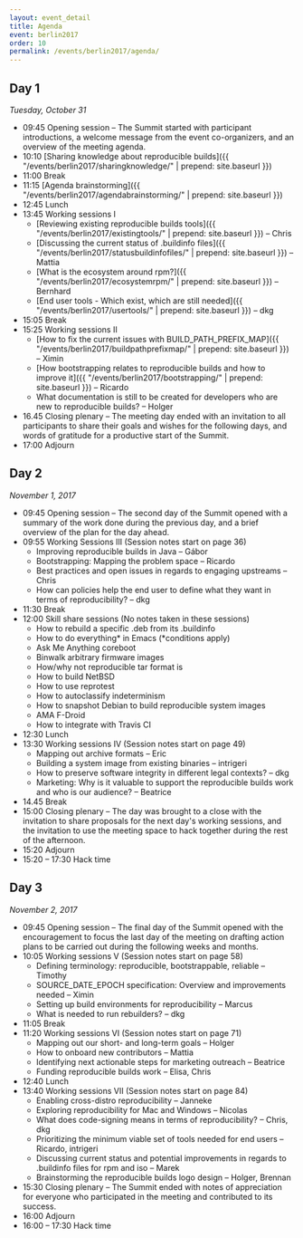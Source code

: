 ```yaml
---
layout: event_detail
title: Agenda
event: berlin2017
order: 10
permalink: /events/berlin2017/agenda/
---
```


Day 1
-----

*Tuesday, October 31*


*   09:45 Opening session – The Summit started with participant introductions, a welcome message from the event co-organizers, and an overview of the meeting agenda.
*   10:10 [Sharing knowledge about reproducible builds]({{ "/events/berlin2017/sharingknowledge/" | prepend: site.baseurl }})
*   11:00 Break
*   11:15 [Agenda brainstorming]({{ "/events/berlin2017/agendabrainstorming/" | prepend: site.baseurl }})
*   12:45 Lunch
*   13:45 Working sessions I
    * [Reviewing existing reproducible builds tools]({{ "/events/berlin2017/existingtools/" | prepend: site.baseurl }}) – Chris
    * [Discussing the current status of .buildinfo files]({{ "/events/berlin2017/statusbuildinfofiles/" | prepend: site.baseurl }}) – Mattia
    * [What is the ecosystem around rpm?]({{ "/events/berlin2017/ecosystemrpm/" | prepend: site.baseurl }}) – Bernhard
    * [End user tools - Which exist, which are still needed]({{ "/events/berlin2017/usertools/" | prepend: site.baseurl }}) – dkg
*   15:05 Break
*   15:25 Working sessions II
    * [How to fix the current issues with BUILD_PATH_PREFIX_MAP]({{ "/events/berlin2017/buildpathprefixmap/" | prepend: site.baseurl }}) – Ximin
    * [How bootstrapping relates to reproducible builds and how to improve it]({{ "/events/berlin2017/bootstrapping/" | prepend: site.baseurl }}) – Ricardo
    * What documentation is still to be created for developers who are new to reproducible builds? – Holger
*   16.45 Closing plenary – The meeting day ended with an invitation to all participants to share their goals and wishes for the following days, and words of gratitude for a productive start of the Summit.
*   17:00 Adjourn


Day 2
-----

*November 1, 2017*


*   09:45 Opening session – The second day of the Summit opened with a summary of the work done during the previous day, and a brief overview of the plan for the day ahead.
*   09:55 Working Sessions III (Session notes start on page 36)
    * Improving reproducible builds in Java – Gábor
    * Bootstrapping: Mapping the problem space – Ricardo
    * Best practices and open issues in regards to engaging upstreams – Chris
    * How can policies help the end user to define what they want in terms of reproducibility? – dkg
*   11:30 Break
*   12:00 Skill share sessions (No notes taken in these sessions)
    * How to rebuild a specific .deb from its .buildinfo
    * How to do everything* in Emacs (<nowiki>*conditions apply</nowiki>)
    * Ask Me Anything coreboot
    * Binwalk arbitrary firmware images
    * How/why not reproducible tar format is
    * How to build NetBSD
    * How to use reprotest
    * How to autoclassify indeterminism
    * How to snapshot Debian to build reproducible system images
    * AMA F-Droid
    * How to integrate with Travis CI
*   12:30 Lunch
*   13:30 Working sessions IV (Session notes start on page 49)
    * Mapping out archive formats – Eric
    * Building a system image from existing binaries – intrigeri
    * How to preserve software integrity in different legal contexts? – dkg
    * Marketing: Why is it valuable to support the reproducible builds work and who is our audience? – Beatrice
*   14.45 Break
*   15:00 Closing plenary – The day was brought to a close with the invitation to share proposals for the next day's working sessions, and the invitation to use the meeting space to hack together during the rest of the afternoon.
*   15:20 Adjourn
*   15:20 – 17:30 Hack time

Day 3
-----

*November 2, 2017*


*   09:45 Opening session – The final day of the Summit opened with the encouragement to focus the last day of the meeting on drafting action plans to be carried out during the following weeks and months.
*   10:05 Working sessions V (Session notes start on page 58)
    * Defining terminology: reproducible, bootstrap<span style="background-color:transparent;">pable, reliable – Timothy</span>
    * SOURCE_DATE_EPOCH specification: Overview and improvements needed – Ximin
    * Setting up build environments for reproducibility – Marcus
    * What is needed to run rebuilders? – dkg
*   11:05 Break
*   11:20 Working sessions VI (Session notes start on page 71)
    * Mapping out our short- and long-term goals – Holger
    * How to onboard new contributors – Mattia
    * Identifying next actionable steps for marketing outreach – Beatrice
    * Funding reproducible builds work – Elisa, Chris
*   12:40 Lunch
*   13:40 Working sessions VII (Session notes start on page 84)
    * Enabling cross-distro reproducibility – Janneke
    * Exploring reproducibility for Mac and Windows – Nicolas
    * What does code-signing means in terms of reproducibility? – Chris, dkg
    * Prioritizing the minimum viable set of tools needed for end users – Ricardo, intrigeri
    * Discussing current status and potential improvements in regards to .buildinfo files for rpm and iso – Marek
    * Brainstorming the reproducible builds logo design – Holger, Brennan
*   15:30 Closing plenary – The Summit ended with notes of appreciation for everyone who participated in the meeting and contributed to its success.
*   16:00 Adjourn
*   16:00 – 17:30 Hack time
